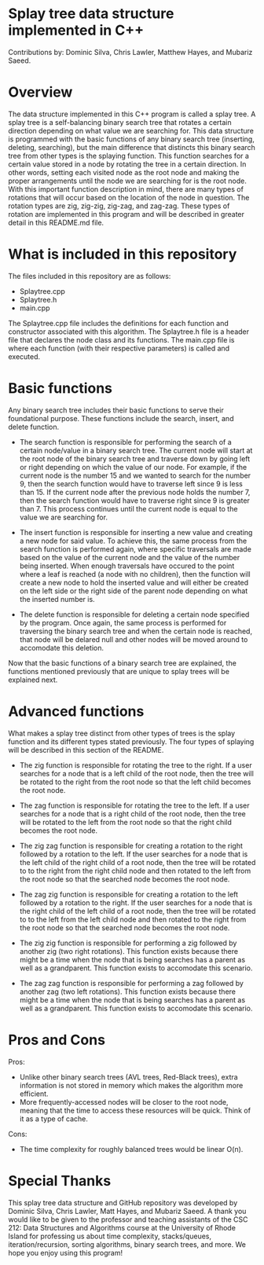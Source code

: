 # Splay tree data structure implemented in C++
Contributions by: Dominic Silva, Chris Lawler, Matthew Hayes, and Mubariz Saeed.

# Overview
The data structure implemented in this C++ program is called a splay tree. A splay tree is a self-balancing binary search tree that rotates a certain direction depending on 
what value we are searching for. This data structure is programmed with the basic functions of any binary search tree (inserting, deleting, searching), but the main difference
that distincts this binary search tree from other types is the splaying function. This function searches for a certain value stored in a node by rotating the tree in a certain 
direction. In other words, setting each visited node as the root node and making the proper arrangements until the node we are searching for is the root node. With this
important function description in mind, there are many types of rotations that will occur based on the location of the node in question. The rotation types are zig,
zig-zig, zig-zag, and zag-zag. These types of rotation are implemented in this program and will be described in greater detail in this README.md file.

# What is included in this repository
The files included in this repository are as follows:
- Splaytree.cpp
- Splaytree.h
- main.cpp

The Splaytree.cpp file includes the definitions for each function and constructor associated with this algorithm. The Splaytree.h file is a header file that declares the node class and its functions. The main.cpp file is where each function (with their respective parameters) is called and executed.

# Basic functions 
Any binary search tree includes their basic functions to serve their foundational purpose. These functions include the search, insert, and delete function.

- The search function is responsible for performing the search of a certain node/value in a binary search tree. The current node will start at the root node of the binary search tree and traverse down by going left or right depending on which the value of our node. For example, if the current node is the number 15 and we wanted to search for the number 9, then the search function would have to traverse left since 9 is less than 15. If the current node after the previous node holds the number 7, then the search function would have to traverse right since 9 is greater than 7. This process continues until the current node is equal to the value we are searching for.

- The insert function is responsible for inserting a new value and creating a new node for said value. To achieve this, the same process from the search function is performed again, where specific traversals are made based on the value of the current node and the value of the number being inserted. When enough traversals have occured to the point where a leaf is reached (a node with no children), then the function will create a new node to hold the inserted value and will either be created on the left side or the right side of the parent node depending on what the inserted number is.

- The delete function is responsible for deleting a certain node specified by the program. Once again, the same process is performed for traversing the binary search tree and when the certain node is reached, that node will be delared null and other nodes will be moved around to accomodate this deletion.

Now that the basic functions of a binary search tree are explained, the functions mentioned previously that are unique to splay trees will be explained next.

# Advanced functions
What makes a splay tree distinct from other types of trees is the splay function and its different types stated previously. The four types of splaying will be described in this section of the README.

- The zig function is responsible for rotating the tree to the right. If a user searches for a node that is a left child of the root node, then the tree will be rotated to the right from the root node so that the left child becomes the root node.

- The zag function is responsible for rotating the tree to the left. If a user searches for a node that is a right child of the root node, then the tree will be rotated to the left from the root node so that the right child becomes the root node.

- The zig zag function is responsible for creating a rotation to the right followed by a rotation to the left. If the user searches for a node that is the left child of the right child of a root node, then the tree will be rotated to to the right from the right child node and then rotated to the left from the root node so that the searched node becomes the root node.

- The zag zig function is responsible for creating a rotation to the left followed by a rotation to the right. If the user searches for a node that is the right child of the left child of a root node, then the tree will be rotated to to the left from the left child node and then rotated to the right from the root node so that the searched node becomes the root node.

- The zig zig function is responsible for performing a zig followed by another zig (two right rotations). This function exists because there might be a time when the node that is being searches has a parent as well as a grandparent. This function exists to accomodate this scenario.

- The zag zag function is responsible for performing a zag followed by another zag (two left rotations). This function exists because there might be a time when the node that is being searches has a parent as well as a grandparent. This function exists to accomodate this scenario.

# Pros and Cons

Pros:
- Unlike other binary search trees (AVL trees, Red-Black trees), extra information is not stored in memory which makes the algorithm more efficient.
- More frequently-accessed nodes will be closer to the root node, meaning that the time to access these resources will be quick. Think of it as a type of cache.

Cons:
- The time complexity for roughly balanced trees would be linear O(n).

# Special Thanks
This splay tree data structure and GitHub repository was developed by Dominic Silva, Chris Lawler, Matt Hayes, and Mubariz Saeed. A thank you would like to be given
to the professor and teaching assistants of the CSC 212: Data Structures and Algorithms course at the University of Rhode Island for professing us about time complexity, stacks/queues, iteration/recursion, sorting algorithms, binary search trees, and more. We hope you enjoy using this program!
